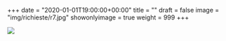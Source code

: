 +++
date = "2020-01-01T19:00:00+00:00"
title = ""
draft = false
image = "img/richieste/r7.jpg"
showonlyimage = true
weight = 999
+++

<!--more-->
![](/img/richieste/r7.jpg)
